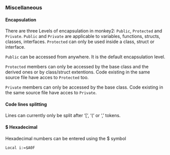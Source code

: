 ### Miscellaneous

#### Encapsulation

There are three Levels of encapsulation in monkey2: `Public`, `Protected` and `Private`. `Public` and `Private` are applicable to variables, functions, structs, classes, interfaces. `Protected` can only be used inside a class, struct or interface.

`Public` can be accessed from anywhere. It is the default encapsulation level.

`Protected` members can only be accessed by the base class and the derived ones or by class/struct extentions. Code existing in the same source file have acces to `Protected` too.

`Private` members can only be accessed by the base class. Code existing in the same source file have acces to `Private`.


#### Code lines splitting

Lines can currently only be split after ‘[‘, ‘(‘ or ‘,’ tokens.

#### $ Hexadecimal

Hexadecimal numbers can be entered using the $ symbol
```
Local i:=$A0F
```
